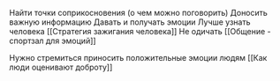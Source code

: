 Найти точки соприкосновения (о чем можно поговорить)
Доносить важную информацию
Давать и получать эмоции
Лучше узнать человека [[Стратегия зажигания человека]]
Не одичать [[Общение - спортзал для эмоций]]

Нужно стремиться приносить положительные эмоции людям [[Как люди оценивают доброту]]
